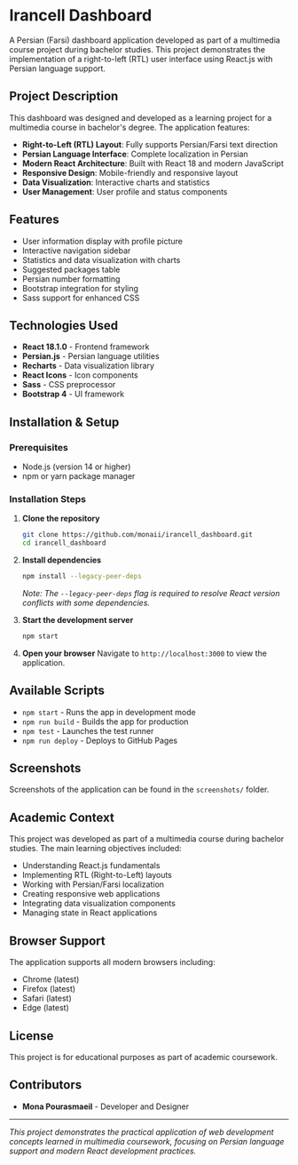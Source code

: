 # Irancell Dashboard

A Persian (Farsi) dashboard application developed as part of a multimedia course project during bachelor studies. This project demonstrates the implementation of a right-to-left (RTL) user interface using React.js with Persian language support.

## Project Description

This dashboard was designed and developed as a learning project for a multimedia course in bachelor's degree. The application features:

- **Right-to-Left (RTL) Layout**: Fully supports Persian/Farsi text direction
- **Persian Language Interface**: Complete localization in Persian
- **Modern React Architecture**: Built with React 18 and modern JavaScript
- **Responsive Design**: Mobile-friendly and responsive layout
- **Data Visualization**: Interactive charts and statistics
- **User Management**: User profile and status components

## Features

- User information display with profile picture
- Interactive navigation sidebar
- Statistics and data visualization with charts
- Suggested packages table
- Persian number formatting
- Bootstrap integration for styling
- Sass support for enhanced CSS

## Technologies Used

- **React 18.1.0** - Frontend framework
- **Persian.js** - Persian language utilities
- **Recharts** - Data visualization library
- **React Icons** - Icon components
- **Sass** - CSS preprocessor
- **Bootstrap 4** - UI framework

## Installation & Setup

### Prerequisites
- Node.js (version 14 or higher)
- npm or yarn package manager

### Installation Steps

1. **Clone the repository**
   ```bash
   git clone https://github.com/monaii/irancell_dashboard.git
   cd irancell_dashboard
   ```

2. **Install dependencies**
   ```bash
   npm install --legacy-peer-deps
   ```
   *Note: The `--legacy-peer-deps` flag is required to resolve React version conflicts with some dependencies.*

3. **Start the development server**
   ```bash
   npm start
   ```

4. **Open your browser**
   Navigate to `http://localhost:3000` to view the application.

## Available Scripts

- `npm start` - Runs the app in development mode
- `npm run build` - Builds the app for production
- `npm test` - Launches the test runner
- `npm run deploy` - Deploys to GitHub Pages

## Screenshots

Screenshots of the application can be found in the `screenshots/` folder.

## Academic Context

This project was developed as part of a multimedia course during bachelor studies. The main learning objectives included:

- Understanding React.js fundamentals
- Implementing RTL (Right-to-Left) layouts
- Working with Persian/Farsi localization
- Creating responsive web applications
- Integrating data visualization components
- Managing state in React applications

## Browser Support

The application supports all modern browsers including:
- Chrome (latest)
- Firefox (latest)
- Safari (latest)
- Edge (latest)

## License

This project is for educational purposes as part of academic coursework.

## Contributors

- **Mona Pourasmaeil** - Developer and Designer

---

*This project demonstrates the practical application of web development concepts learned in multimedia coursework, focusing on Persian language support and modern React development practices.*